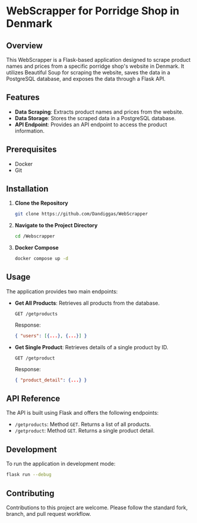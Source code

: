 # WebScrapper for Porridge Shop in Denmark

## Overview
This WebScrapper is a Flask-based application designed to scrape product names and prices from a specific porridge shop's website in Denmark. It utilizes Beautiful Soup for scraping the website, saves the data in a PostgreSQL database, and exposes the data through a Flask API.

## Features
- **Data Scraping**: Extracts product names and prices from the website.
- **Data Storage**: Stores the scraped data in a PostgreSQL database.
- **API Endpoint**: Provides an API endpoint to access the product information.

## Prerequisites
- Docker
- Git

## Installation

1. **Clone the Repository**
    ```bash
    git clone https://github.com/Dandiggas/WebScrapper
    ```

2. **Navigate to the Project Directory**
    ```bash
    cd /Webscrapper
    ```

3. **Docker Compose**
    ```bash
    docker compose up -d
    ```

## Usage

The application provides two main endpoints:

- **Get All Products**: Retrieves all products from the database.
    ```
    GET /getproducts
    ```
    Response: 
    ```json
    { "users": [{...}, {...}] }
    ```

- **Get Single Product**: Retrieves details of a single product by ID.
    ```
    GET /getproduct
    ```
    Response:
    ```json
    { "product_detail": {...} }
    ```

## API Reference

The API is built using Flask and offers the following endpoints:

- `/getproducts`: Method `GET`. Returns a list of all products.
- `/getproduct`: Method `GET`. Returns a single product detail.

## Development

To run the application in development mode:

```bash
flask run --debug
```

## Contributing
Contributions to this project are welcome. Please follow the standard fork, branch, and pull request workflow.
